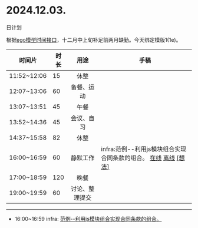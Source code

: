 # 2024.12.03.
日计划

根据[ego模型时间接口](https://gitee.com/hyg/blog/blob/master/timeflow.md)，十二月中上旬补足前两月缺勤。今天绑定模版1(1e)。

| 时间片 | 时长 | 用途 | 手稿 |
| --- | --- | :---: | --- |
| 11:52~12:06 | 15 | 休整 |  |
| 12:07~13:06 | 60 | 备餐、运动 |  |
| 13:07~13:51 | 45 | 午餐 |  |
| 13:52~14:36 | 45 | 会议、自习 |  |
| 14:37~15:58 | 82 | 休整 |  |
| 16:00~16:59 | 60 | 静默工作 | infra:范例--利用js模块组合实现合同条款的组合。 [在线](http://simp.ly/p/4QDThK) [离线](../../draft/2024/12/20241203160000.md) <a href="mailto:huangyg@mars22.com?subject=关于2024.12.03.[infra:范例--利用js模块组合实现合同条款的组合。]任务&body=日期: 20241203%0D%0A序号: 5%0D%0A手稿:../../draft/2024/12/20241203160000.md%0D%0A---请勿修改邮件主题及以上内容 从下一行开始写您的想法---%0D%0A">[想法]</a> |
| 17:00~18:59 | 120 | 晚餐 |  |
| 19:00~19:59 | 60 | 讨论、整理提交 |  |

---

- 16:00~16:59	infra: [范例--利用js模块组合实现合同条款的组合。](../../draft/2024/12/20241203.01.md)
